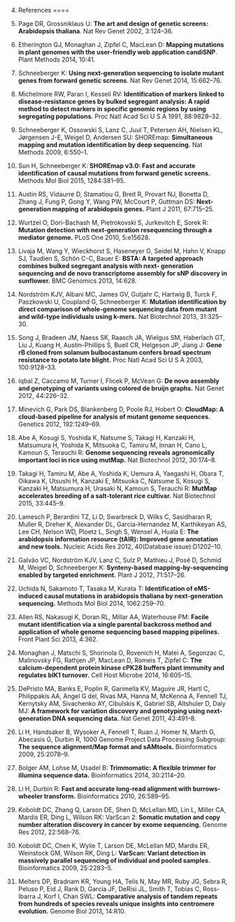 4. References
====


1. Page DR, Grossniklaus U: **The art and design of genetic screens: Arabidopsis thaliana**. Nat Rev Genet 2002, 3:124–36.

2. Etherington GJ, Monaghan J, Zipfel C, MacLean D: **Mapping mutations in plant genomes with the user-friendly web application candiSNP**. Plant Methods 2014, 10:41.

3. Schneeberger K: **Using next-generation sequencing to isolate mutant genes from forward genetic screens**. Nat Rev Genet 2014, 15:662–76.

4. Michelmore RW, Paran I, Kesseli RV: **Identification of markers linked to disease-resistance genes by bulked segregant analysis: A rapid method to detect markers in specific genomic regions by using segregating populations**. Proc Natl Acad Sci U S A 1991, 88:9828–32.

5. Schneeberger K, Ossowski S, Lanz C, Juul T, Petersen AH, Nielsen KL, Jørgensen J-E, Weigel D, Andersen SU: SHOREmap: **Simultaneous mapping and mutation identification by deep sequencing.** Nat Methods 2009, 6:550–1.

6. Sun H, Schneeberger K: **SHOREmap v3.0: Fast and accurate identification of causal mutations from forward genetic screens.** Methods Mol Biol 2015, 1284:381–95.

7. Austin RS, Vidaurre D, Stamatiou G, Breit R, Provart NJ, Bonetta D, Zhang J, Fung P, Gong Y, Wang PW, McCourt P, Guttman DS: **Next-generation mapping of arabidopsis genes.** Plant J 2011, 67:715–25.

8. Wurtzel O, Dori-Bachash M, Pietrokovski S, Jurkevitch E, Sorek R: **Mutation detection with next-generation resequencing through a mediator genome.** PLoS One 2010, 5:e15628.

9. Livaja M, Wang Y, Wieckhorst S, Haseneyer G, Seidel M, Hahn V, Knapp SJ, Taudien S, Schön C-C, Bauer E: **BSTA: A targeted approach combines bulked segregant analysis with next- generation sequencing and de novo transcriptome assembly for sNP discovery in sunflower.** BMC Genomics 2013, 14:628.

10. Nordström KJV, Albani MC, James GV, Gutjahr C, Hartwig B, Turck F, Paszkowski U, Coupland G, Schneeberger K: **Mutation identification by direct comparison of whole-genome sequencing data from mutant and wild-type individuals using k-mers.** Nat Biotechnol 2013, 31:325–30.

11. Song J, Bradeen JM, Naess SK, Raasch JA, Wielgus SM, Haberlach GT, Liu J, Kuang H, Austin-Phillips S, Buell CR, Helgeson JP, Jiang J: **Gene rB cloned from solanum bulbocastanum confers broad spectrum resistance to potato late blight.** Proc Natl Acad Sci U S A 2003, 100:9128–33.

12. Iqbal Z, Caccamo M, Turner I, Flicek P, McVean G: **De novo assembly and genotyping of variants using colored de bruijn graphs.** Nat Genet 2012, 44:226–32.

13. Minevich G, Park DS, Blankenberg D, Poole RJ, Hobert O: **CloudMap: A cloud-based pipeline for analysis of mutant genome sequences.** Genetics 2012, 192:1249–69.

14. Abe A, Kosugi S, Yoshida K, Natsume S, Takagi H, Kanzaki H, Matsumura H, Yoshida K, Mitsuoka C, Tamiru M, Innan H, Cano L, Kamoun S, Terauchi R: **Genome sequencing reveals agronomically important loci in rice using mutMap.** Nat Biotechnol 2012, 30:174–8.

15. Takagi H, Tamiru M, Abe A, Yoshida K, Uemura A, Yaegashi H, Obara T, Oikawa K, Utsushi H, Kanzaki E, Mitsuoka C, Natsume S, Kosugi S, Kanzaki H, Matsumura H, Urasaki N, Kamoun S, Terauchi R: **MutMap accelerates breeding of a salt-tolerant rice cultivar.** Nat Biotechnol 2015, 33:445–9.

16. Lamesch P, Berardini TZ, Li D, Swarbreck D, Wilks C, Sasidharan R, Muller R, Dreher K, Alexander DL, Garcia-Hernandez M, Karthikeyan AS, Lee CH, Nelson WD, Ploetz L, Singh S, Wensel A, Huala E: **The arabidopsis information resource (tAIR): Improved gene annotation and new tools.** Nucleic Acids Res 2012, 40(Database issue):D1202–10.

17. Galvão VC, Nordström KJV, Lanz C, Sulz P, Mathieu J, Posé D, Schmid M, Weigel D, Schneeberger K: **Synteny-based mapping-by-sequencing enabled by targeted enrichment.** Plant J 2012, 71:517–26.

18. Uchida N, Sakamoto T, Tasaka M, Kurata T: **Identification of eMS-induced causal mutations in arabidopsis thaliana by next-generation sequencing.** Methods Mol Biol 2014, 1062:259–70.

19. Allen RS, Nakasugi K, Doran RL, Millar AA, Waterhouse PM: **Facile mutant identification via a single parental backcross method and application of whole genome sequencing based mapping pipelines.** Front Plant Sci 2013, 4:362.

20. Monaghan J, Matschi S, Shorinola O, Rovenich H, Matei A, Segonzac C, Malinovsky FG, Rathjen JP, MacLean D, Romeis T, Zipfel C: **The calcium-dependent protein kinase cPK28 buffers plant immunity and regulates bIK1 turnover.** Cell Host Microbe 2014, 16:605–15.

21. DePristo MA, Banks E, Poplin R, Garimella KV, Maguire JR, Hartl C, Philippakis AA, Angel G del, Rivas MA, Hanna M, McKenna A, Fennell TJ, Kernytsky AM, Sivachenko AY, Cibulskis K, Gabriel SB, Altshuler D, Daly MJ: **A framework for variation discovery and genotyping using next-generation DNA sequencing data.** Nat Genet 2011, 43:491–8.

22. Li H, Handsaker B, Wysoker A, Fennell T, Ruan J, Homer N, Marth G, Abecasis G, Durbin R, 1000 Genome Project Data Processing Subgroup: **The sequence alignment/Map format and sAMtools.** Bioinformatics 2009, 25:2078–9.

23. Bolger AM, Lohse M, Usadel B: **Trimmomatic: A flexible trimmer for illumina sequence data.** Bioinformatics 2014, 30:2114–20.

24. Li H, Durbin R: **Fast and accurate long-read alignment with burrows-wheeler transform.** Bioinformatics 2010, 26:589–95.

25. Koboldt DC, Zhang Q, Larson DE, Shen D, McLellan MD, Lin L, Miller CA, Mardis ER, Ding L, Wilson RK: VarScan 2: **Somatic mutation and copy number alteration discovery in cancer by exome sequencing.** Genome Res 2012, 22:568–76.

26. Koboldt DC, Chen K, Wylie T, Larson DE, McLellan MD, Mardis ER, Weinstock GM, Wilson RK, Ding L: **VarScan: Variant detection in massively parallel sequencing of individual and pooled samples.** Bioinformatics 2009, 25:2283–5.

27. Melters DP, Bradnam KR, Young HA, Telis N, May MR, Ruby JG, Sebra R, Peluso P, Eid J, Rank D, Garcia JF, DeRisi JL, Smith T, Tobias C, Ross-Ibarra J, Korf I, Chan SWL: **Comparative analysis of tandem repeats from hundreds of species reveals unique insights into centromere evolution.** Genome Biol 2013, 14:R10.

